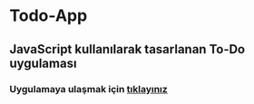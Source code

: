 # Todo-App
## JavaScript kullanılarak tasarlanan To-Do uygulaması
### Uygulamaya ulaşmak için <a href="https://todo-app-4212a.firebaseapp.com/" target="_blank">tıklayınız</a>
